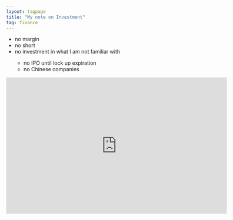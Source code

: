 ```yaml
---
layout: tagpage
title: "My note on Investment"
tag: finance
---
```


<ul>
  <li>no margin</li>
  <li>no short</li>
  <li>no investment in what I am not familiar with</li>
  <ul>
    <li>no IPO until lock up expiration</li>
    <li>no Chinese companies</li>
  </ul>
</ul>

<iframe width="600" height="371" seamless frameborder="0" scrolling="no" src="https://docs.google.com/spreadsheets/d/e/2PACX-1vSk1MaaQJ4rzlm7Ykp9F8CdNBBKxPGnpzxlaSbk94yz0MEKtRA32p9AHHRzpJqu9l77-6JUGRZPY8sf/pubchart?oid=731066760&amp;format=interactive"></iframe>
